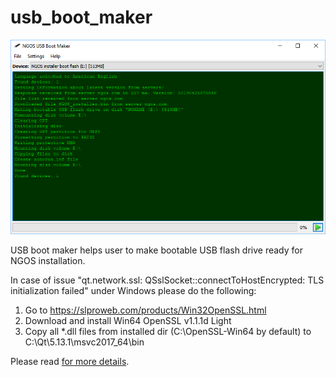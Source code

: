 usb_boot_maker
==============

<p align="center">
    <img src="https://github.com/Gris87/ngos/blob/master/tools/qt/usb_boot_maker/Screenshot.png?raw=true" alt="Screenshot"/>
</p>

USB boot maker helps user to make bootable USB flash drive ready for NGOS installation.



In case of issue "qt.network.ssl: QSslSocket::connectToHostEncrypted: TLS initialization failed" under Windows please do the following:

1. Go to https://slproweb.com/products/Win32OpenSSL.html
2. Download and install Win64 OpenSSL v1.1.1d Light
3. Copy all *.dll files from installed dir (C:\OpenSSL-Win64 by default) to C:\Qt\5.13.1\msvc2017_64\bin



Please read [for more details](../../../docs/0.%20Intro/7.%20Tools/09.%20USB%20boot%20maker/README.md).
